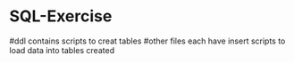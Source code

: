 # SQL-Exercise

#ddl contains scripts to creat tables
#other files each have insert scripts to load data into tables created
